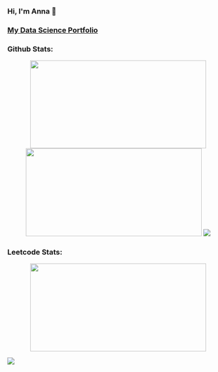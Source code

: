 ### Hi, I'm Anna 👋

### <a href="https://github.com/AnnaSmelova/Data_Science_Portfolio/blob/main/README.md">**My Data Science Portfolio**</a>

### Github Stats:
<p align="center">
<img src="https://github-readme-stats.vercel.app/api?username=AnnaSmelova&show_icons=true&hide_border=true&theme=vue&background=FFFFFF00" width="400" height="200">
<img src="https://github-readme-stats.vercel.app/api/top-langs/?username=AnnaSmelova&hide_progress=true&hide_border=true&theme=vue&background=FFFFFF00" width="400" height="200">
<img src ="https://github-readme-streak-stats.herokuapp.com?user=AnnaSmelova&theme=vue&hide_border=true&background=FFFFFF00">
</p>

### Leetcode Stats:
<p align="center"><img src="https://leetcard.jacoblin.cool/AnnaSmelova?border=0?cache=0" width="400" height="200"></p>

![](https://komarev.com/ghpvc/?username=AnnaSmelova&color=038557)

<!--
**AnnaSmelova/AnnaSmelova** is a ✨ _special_ ✨ repository because its `README.md` (this file) appears on your GitHub profile.

Here are some ideas to get you started:

- 🔭 I’m currently working on ...
- 🌱 I’m currently learning ...
- 👯 I’m looking to collaborate on ...
- 🤔 I’m looking for help with ...
- 💬 Ask me about ...
- 📫 How to reach me: ...
- 😄 Pronouns: ...
- ⚡ Fun fact: ...
-->
